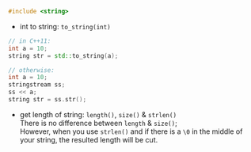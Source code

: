 ```C++
#include <string>
```

- int to string: `to_string(int)`
``` C++
// in C++11:
int a = 10;
string str = std::to_string(a);

// otherwise:
int a = 10;
stringstream ss;
ss << a;
string str = ss.str();
```

- get length of string: `length()`, `size()` & `strlen()`  
  There is no difference between `length` & `size()`;   
  However, when you use `strlen()` and if there is a `\0` in the middle of your string, the resulted length will be cut.  
